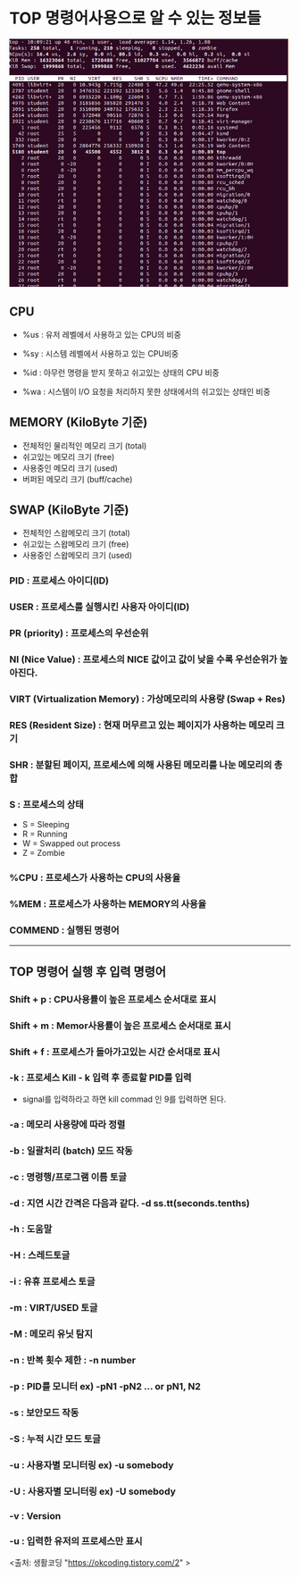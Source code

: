 # TOP 명령어사용으로 알 수 있는 정보들

<img src="https://github.com/hyunseungbin9408/CCCR_experience/blob/master/png/Ubuntu_Load_distribution.png" alt="drawing" width="500"/>

## CPU
 + %us : 유저 레벨에서 사용하고 있는 CPU의 비중

 + %sy : 시스템 레벨에서 사용하고 있는 CPU비중

 + %id : 아무런 명령을 받지 못하고 쉬고있는 상태의 CPU 비중

 + %wa : 시스템이 I/O 요청을 처리하지 못한 상태에서의 쉬고있는 상태인 비중

## MEMORY (KiloByte 기준)
 + 전체적인 물리적인 메모리 크기 (total)
 + 쉬고있는 메모리 크기 (free)
 + 사용중인 메모리 크기 (used)
 + 버퍼된 메모리 크기 (buff/cache)
 
## SWAP (KiloByte 기준)
 + 전체적인 스왑메모리 크기 (total)
 + 쉬고있는 스왑메모리 크기 (free)
 + 사용중인 스왑메모리 크기 (used)
 
### PID : 프로세스 아이디(ID)


### USER : 프로세스를 실행시킨 사용자 아이디(ID)


### PR (priority) : 프로세스의 우선순위


### NI (Nice Value) : 프로세스의 NICE 값이고 값이 낮을 수록 우선순위가 높아진다.


### VIRT (Virtualization Memory) : 가상메모리의 사용량 (Swap + Res)


### RES (Resident Size) : 현재 머무르고 있는 페이지가 사용하는 메모리 크기


### SHR : 분할된 페이지, 프로세스에 의해 사용된 메모리를 나눈 메모리의 총합


### S : 프로세스의 상태
 + S = Sleeping
 + R = Running
 + W = Swapped out process
 + Z = Zombie
 
 
### %CPU : 프로세스가 사용하는 CPU의 사용율


### %MEM : 프로세스가 사용하는 MEMORY의 사용율


### COMMEND : 실행된 명령어

***

## TOP 명령어 실행 후 입력 명령어

### Shift + p : CPU사용률이 높은 프로세스 순서대로 표시


### Shift + m : Memor사용률이 높은 프로세스 순서대로 표시


### Shift + f : 프로세스가 돌아가고있는 시간 순서대로 표시


### -k : 프로세스 Kill - k 입력 후 종료할 PID를 입력
 + signal를 입력하라고 하면 kill commad 인 9를 입력하면 된다.
 
 
### -a : 메모리 사용량에 따라 정렬


### -b : 일괄처리 (batch) 모드 작동


### -c : 명령행/프로그램 이름 토글


### -d : 지연 시간 간격은 다음과 같다. -d ss.tt(seconds.tenths)


### -h : 도움말


### -H : 스레드토글


### -i : 유휴 프로세스 토글


### -m : VIRT/USED 토글


### -M : 메모리 유닛 탐지


### -n : 반복 횟수 제한 : -n number


### -p : PID를 모니터 ex) -pN1 -pN2 ... or pN1, N2


### -s : 보안모드 작동


### -S : 누적 시간 모드 토글


### -u : 사용자별 모니터링 ex) -u somebody


### -U : 사용자별 모니터링 ex) -U somebody


### -v : Version


### -u : 입력한 유저의 프로세스만 표시

 <출처: 생활코딩 "https://okcoding.tistory.com/2" >
